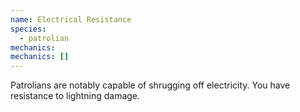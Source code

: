 ```yaml
---
name: Electrical Resistance
species:
  - patrolian
mechanics:
mechanics: []
---
```

Patrolians are notably capable of shrugging off electricity. You have resistance to lightning damage.
